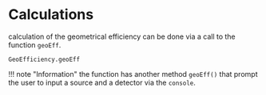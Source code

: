 # Calculations

calculation of the geometrical efficiency can be done via a call to the function `geoEff`.

```@docs
GeoEfficiency.geoEff
```

!!! note "Information"
    the function has another method `geoEff()` that prompt the user to input a source and a detector via the `console`.